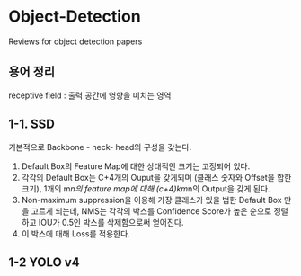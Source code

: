 # Object-Detection
Reviews for object detection papers

## 용어 정리

receptive field : 출력 공간에 영향을 미치는 영역


## 1-1. SSD

기본적으로 Backbone - neck- head의 구성을 갖는다.

1. Default Box의 Feature Map에 대한 상대적인 크기는 고정되어 있다.
2. 각각의 Default Box는 C+4개의 Ouput을 갖게되며 (클래스 숫자와 Offset을 합한 크기), 1개의 m*n의 feature map에 대해 (c+4)*k*m*n의 Output을 갖게 된다.
3. Non-maximum suppression을 이용해 가장 클래스가 있을 법한 Default Box 만을 고르게 되는데, NMS는 각각의 박스를 Confidence Score가 높은 순으로 정렬하고 IOU가 0.5인 박스를 삭제함으로써 얻어진다.
4. 이 박스에 대해 Loss를 적용한다.



## 1-2 YOLO v4
